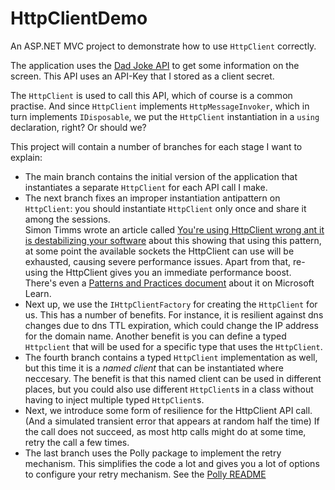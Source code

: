 # HttpClientDemo
An ASP.NET MVC project to demonstrate how to use `HttpClient` correctly.

The application uses the [Dad Joke API](https://rapidapi.com/KegenGuyll/api/dad-jokes) to get some information on the screen. 
This API uses an API-Key that I stored as a client secret.

The `HttpClient` is used to call this API, which of course is a common practise. 
And since `HttpClient` implements `HttpMessageInvoker`, which in turn implements `IDisposable`, we put the `HttpClient` instantiation in a `using` declaration, right? 
Or should we?

This project will contain a number of branches for each stage I want to explain:
- The main branch contains the initial version of the application that instantiates a separate `HttpClient` for each API call I make.
- The next branch fixes an improper instantiation antipattern on `HttpClient`: you should instantiate `HttpClient` only once and share it among the sessions.<br/>
  Simon Timms wrote an article called [You're using HttpClient wrong ant it is destabilizing your software](https://www.aspnetmonsters.com/2016/08/2016-08-27-httpclientwrong/) 
  about this showing that using this pattern, at some point the available sockets the HttpClient can use will be exhausted, causing severe performance issues. 
  Apart from that, re-using the HttpClient gives you an immediate performance boost.<br/> There's even a [Patterns and Practices document](https://learn.microsoft.com/en-us/azure/architecture/antipatterns/improper-instantiation/) about it on Microsoft Learn.
- Next up, we use the `IHttpClientFactory` for creating the `HttpClient` for us. This has a number of benefits. 
  For instance, it is resilient against dns changes due to dns TTL expiration, which could change the IP address for the domain name. 
  Another benefit is you can define a typed `Httpclient` that will be used for a specific type that uses the `HttpClient`.
- The fourth branch contains a typed `HttpClient` implementation as well, but this time it is a *named client* that can be instantiated where neccesary. 
  The benefit is that this named client can be used in different places, but you could also use different `HttpClient`s in a class without having to inject multiple typed `HttpClient`s.
- Next, we introduce some form of resilience for the HttpClient API call. (And a simulated transient error that appears at random half the time)
  If the call does not succeed, as most http calls might do at some time, retry the call a few times.
- The last branch uses the Polly package to implement the retry mechanism. This simplifies the code a lot and gives you a lot of options to configure your retry mechanism. 
  See the [Polly README](https://github.com/App-vNext/Polly#readme) 